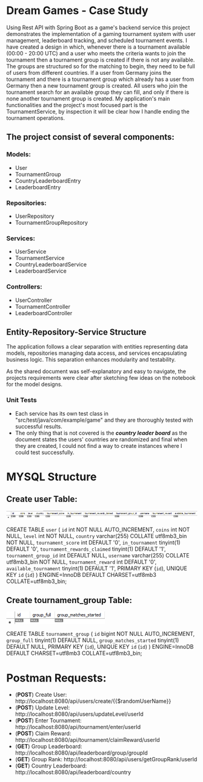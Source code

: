 # Dream Games - Case Study
Using Rest API with Spring Boot as a game's backend service this project demonstrates the implementation of a gaming tournament system with user management, leaderboard tracking, and scheduled tournament events.
I have created a design in which, whenever there is a tournament available (00:00 - 20:00 UTC) and a user who meets the criteria wants to join the tournament then a tournament group is created if there is not any available. The groups are structured so for the matching to begin, they need to be full of users from different countries. If a user from Germany joins the tournament and there is a tournament group which already has a user from Germany then a new tournament group is created. All users who join the tournament search for an available group they can fill, and only if there is none another tournament group is created. My application's main functionalities and the project's most focused part is the TournamentService, by inspection it will be clear how I handle ending the tournament operations.
## The project consist of several components:

### Models:
- User
- TournamentGroup
- CountryLeaderboardEntry
- LeaderboardEntry

### Repositories:
- UserRepository
- TournamentGroupRepository

### Services:
- UserService
- TournamentService
- CountryLeaderboardService
- LeaderboardService

### Controllers:
- UserController
- TournamentController
- LeaderboardController

## Entity-Repository-Service Structure
The application follows a clear separation with entities representing data models, repositories managing data access, and services encapsulating business logic. This separation enhances modularity and testability.

As the shared document was self-explanatory and easy to navigate, the projects requirements were clear after sketching few ideas on the notebook for the model designs. 

### Unit Tests
- Each service has its own test class in "src/test/java/com/example/game" and they are thoroughly tested with successful results.
- The only thing that is not covered is the _**country leader board**_ as the document states the users' countries are randomized and final when they are created, I could not find a way to create instances where I could test successfully.

# MYSQL Structure
## Create user Table:
![img.png](img.png)

CREATE TABLE `user` (
`id` int NOT NULL AUTO_INCREMENT,
`coins` int NOT NULL,
`level` int NOT NULL,
`country` varchar(255) COLLATE utf8mb3_bin NOT NULL,
`tournament_score` int DEFAULT '0',
`in_tournament` tinyint(1) DEFAULT '0',
`tournament_rewards_claimed` tinyint(1) DEFAULT '1',
`tournament_group_id` int DEFAULT NULL,
`username` varchar(255) COLLATE utf8mb3_bin NOT NULL,
`tournament_reward` int DEFAULT '0',
`available_tournament` tinyint(1) DEFAULT '1',
PRIMARY KEY (`id`),
UNIQUE KEY `id` (`id`)
) ENGINE=InnoDB DEFAULT CHARSET=utf8mb3 COLLATE=utf8mb3_bin;

## Create tournament_group Table:
![img_1.png](img_1.png)

CREATE TABLE `tournament_group` (
`id` bigint NOT NULL AUTO_INCREMENT,
`group_full` tinyint(1) DEFAULT NULL,
`group_matches_started` tinyint(1) DEFAULT NULL,
PRIMARY KEY (`id`),
UNIQUE KEY `id` (`id`)
) ENGINE=InnoDB DEFAULT CHARSET=utf8mb3 COLLATE=utf8mb3_bin;

# Postman Requests:
- (**POST**) Create User: http://localhost:8080/api/users/create/{{$randomUserName}}
- (**POST**) Update Level: http://localhost:8080/api/users/updateLevel/userId
- (**POST**) Enter Tournament: http://localhost:8080/api/tournament/enter/userId
- (**POST**) Claim Reward: http://localhost:8080/api/tournament/claimReward/userId
- (**GET**) Group Leaderboard: http://localhost:8080/api/leaderboard/group/groupId
- (**GET**) Group Rank: http://localhost:8080/api/users/getGroupRank/userId
- (**GET**) Country Leaderboard: http://localhost:8080/api/leaderboard/country
